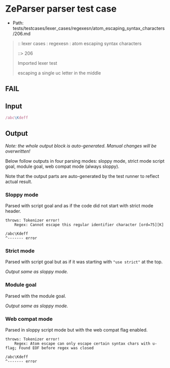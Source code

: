 # ZeParser parser test case

- Path: tests/testcases/lexer_cases/regexesn/atom_escaping_syntax_characters/206.md

> :: lexer cases : regexesn : atom escaping syntax characters
>
> ::> 206
>
> Imported lexer test
>
> escaping a single uc letter in the middle

## FAIL

## Input

`````js
/abc\Kdeff
`````

## Output

_Note: the whole output block is auto-generated. Manual changes will be overwritten!_

Below follow outputs in four parsing modes: sloppy mode, strict mode script goal, module goal, web compat mode (always sloppy).

Note that the output parts are auto-generated by the test runner to reflect actual result.

### Sloppy mode

Parsed with script goal and as if the code did not start with strict mode header.

`````
throws: Tokenizer error!
    Regex: Cannot escape this regular identifier character [ord=75][K]

/abc\Kdeff
^------- error
`````

### Strict mode

Parsed with script goal but as if it was starting with `"use strict"` at the top.

_Output same as sloppy mode._

### Module goal

Parsed with the module goal.

_Output same as sloppy mode._

### Web compat mode

Parsed in sloppy script mode but with the web compat flag enabled.

`````
throws: Tokenizer error!
    Regex: Atom escape can only escape certain syntax chars with u-flag; Found EOF before regex was closed

/abc\Kdeff
^------- error
`````

